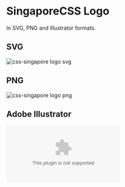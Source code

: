 # SingaporeCSS Logo
In SVG, PNG and Illustrator formats.

## SVG
![css-singapore logo svg](https://raw.githubusercontent.com/Singapore-CSS/logo/master/css-singapore-logo.svg)

## PNG
![css-singapore logo png](https://raw.githubusercontent.com/Singapore-CSS/logo/master/css-singapore-logo.png)

## Adobe Illustrator
![css-singapore logo ai](https://raw.githubusercontent.com/Singapore-CSS/logo/master/css-singapore-logo.ai)
